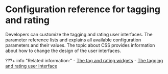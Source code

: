 # Configuration reference for tagging and rating

Developers can customize the tagging and rating user interfaces. The parameter reference lists and explains all available configuration parameters and their values. The topic about CSS provides information about how to change the design of the user interfaces.
<!--
-   **[Parameter reference for the tag and rating widgets](../admin-system/tag_rate_parm_ref.md)**  
You can configure each of the portal tagging and rating features to determine the look and functionality of these features. To do so, you configure the tag and rating widgets.
-   **[CSS classes for tagging and rating](../admin-system/tag_rate_ref_css_class.md)**  
The portal tag and rating widgets allow for detailed look and feel customization by providing a customizable CSS class hierarchy.
-   **[Enabling and disabling the tag and rating widgets for additional profiles](../admin-system/tag_rate_nbldsbl_inline_modules.md)**  
In a portal installation, the tag and rating widgets are available for specific portal profiles. You can enable the widgets for more other profiles by adding them to the profile.
-   **[Enabling and disabling the Dojo tagging and rating options for additional profiles](../admin-system/tag_rate_nbldsbl_dojo_options.md)**  
In a portal installation,the Dojo tagging and rating menu options for portal pages and portlets are available for a specific portal profile. You can enable these options for other profiles by adding them to the profile. -->

???+ info "Related information:"
    - [The tag and rating widgets](../tagging_rating_ui/tagging_rating_widget/index.md)
    - [The tagging and rating user interface](../tagging_rating_ui/index.md)

